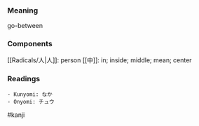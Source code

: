 ### Meaning

go-between

### Components

[[Radicals/人|人]]: person [[中]]: in; inside; middle; mean; center

### Readings

```
- Kunyomi: なか
- Onyomi: チュウ
```

#kanji